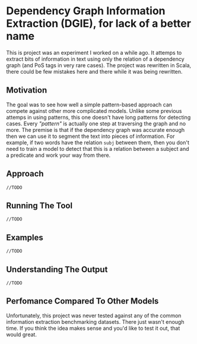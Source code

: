 # Dependency Graph Information Extraction (DGIE), for lack of a better name
This is project was an experiment I worked on a while ago. It attemps to extract bits of information in text using only the relation of a dependency graph (and PoS tags in very rare cases). The project was rewritten in Scala, there could be few mistakes here and there while it was being rewritten.

## Motivation
The goal was to see how well a simple pattern-based approach can compete against other more complicated models. Unlike some previous attemps in using patterns, this one doesn't have long patterns for detecting cases. Every *"pattern"* is actually one step at traversing the graph and no more. The premise is that if the dependency graph was accurate enough then we can use it to segment the text into pieces of information. For example, if two words have the relation `subj` between them, then you don't need to train a model to detect that this is a relation between a subject and a predicate and work your way from there.

## Approach
`//TODO`

## Running The Tool
`//TODO`

## Examples
`//TODO`

## Understanding The Output
`//TODO`

## Perfomance Compared To Other Models
Unfortunately, this project was never tested against any of the common information extraction benchmarking datasets. There just wasn't enough time. If you think the idea makes sense and you'd like to test it out, that would great.
